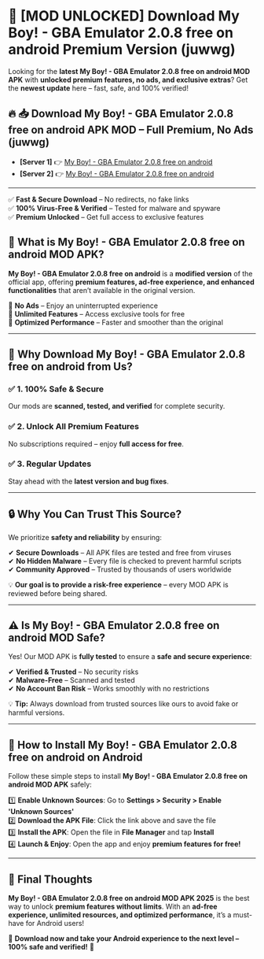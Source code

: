 # 🚀 [MOD UNLOCKED] Download My Boy! - GBA Emulator 2.0.8 free on android Premium Version (juwwg)

Looking for the **latest My Boy! - GBA Emulator 2.0.8 free on android MOD APK** with **unlocked premium features, no ads, and exclusive extras**? Get the **newest update** here – fast, safe, and 100% verified!  


## 🔥 📥 Download My Boy! - GBA Emulator 2.0.8 free on android APK MOD – Full Premium, No Ads (juwwg)

- **[Server 1]** 👉 [My Boy! - GBA Emulator 2.0.8 free on android](https://apkcomod.com?title=My_Boy!_-_GBA_Emulator_2.0.8_free_on_android)  
- **[Server 2]** 👉 [My Boy! - GBA Emulator 2.0.8 free on android](https://apkcomod.com?title=My_Boy!_-_GBA_Emulator_2.0.8_free_on_android)  

---
✅ **Fast & Secure Download** – No redirects, no fake links  
✅ **100% Virus-Free & Verified** – Tested for malware and spyware  
✅ **Premium Unlocked** – Get full access to exclusive features  


## 📌 What is My Boy! - GBA Emulator 2.0.8 free on android MOD APK?

**My Boy! - GBA Emulator 2.0.8 free on android** is a **modified version** of the official app, offering **premium features, ad-free experience, and enhanced functionalities** that aren’t available in the original version.  

🔹 **No Ads** – Enjoy an uninterrupted experience  
🔹 **Unlimited Features** – Access exclusive tools for free  
🔹 **Optimized Performance** – Faster and smoother than the original  

---

## 🌟 Why Download My Boy! - GBA Emulator 2.0.8 free on android from Us?

### ✅ 1. 100% Safe & Secure  
Our mods are **scanned, tested, and verified** for complete security.  

### ✅ 2. Unlock All Premium Features  
No subscriptions required – enjoy **full access for free**.  

### ✅ 3. Regular Updates  
Stay ahead with the **latest version and bug fixes**.  

---

## 🔒 Why You Can Trust This Source?

We prioritize **safety and reliability** by ensuring:  

✔ **Secure Downloads** – All APK files are tested and free from viruses  
✔ **No Hidden Malware** – Every file is checked to prevent harmful scripts  
✔ **Community Approved** – Trusted by thousands of users worldwide  

💡 **Our goal is to provide a risk-free experience** – every MOD APK is reviewed before being shared.  

---

## ⚠️ Is My Boy! - GBA Emulator 2.0.8 free on android MOD Safe?

Yes! Our MOD APK is **fully tested** to ensure a **safe and secure experience**:  

✔ **Verified & Trusted** – No security risks  
✔ **Malware-Free** – Scanned and tested  
✔ **No Account Ban Risk** – Works smoothly with no restrictions  

💡 **Tip:** Always download from trusted sources like ours to avoid fake or harmful versions.  

---

## 📲 How to Install My Boy! - GBA Emulator 2.0.8 free on android on Android

Follow these simple steps to install **My Boy! - GBA Emulator 2.0.8 free on android MOD APK** safely:  

1️⃣ **Enable Unknown Sources**: Go to **Settings > Security > Enable 'Unknown Sources'**  
2️⃣ **Download the APK File**: Click the link above and save the file  
3️⃣ **Install the APK**: Open the file in **File Manager** and tap **Install**  
4️⃣ **Launch & Enjoy**: Open the app and enjoy **premium features for free!**  

---

## 🚀 Final Thoughts

**My Boy! - GBA Emulator 2.0.8 free on android MOD APK 2025** is the best way to unlock **premium features without limits**. With an **ad-free experience, unlimited resources, and optimized performance**, it’s a must-have for Android users!  

🔻 **Download now and take your Android experience to the next level – 100% safe and verified!** 🔻
